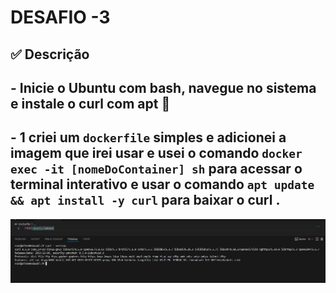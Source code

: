 # DESAFIO -3 
## ✅ Descrição
## - Inicie o Ubuntu com bash, navegue no sistema e instale o curl com apt 🔗

## - 1 criei um  `dockerfile` simples e adicionei a imagem que irei usar e usei o comando  `docker exec -it [nomeDoContainer] sh` para acessar o terminal interativo e usar o comando `apt update && apt install -y curl` para baixar o curl .
![alt text](<images/Captura de tela 2025-05-26 164407-1.png>)